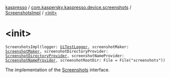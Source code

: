 [kaspresso](../../index.md) / [com.kaspersky.kaspresso.device.screenshots](../index.md) / [ScreenshotsImpl](index.md) / [&lt;init&gt;](./-init-.md)

# &lt;init&gt;

`ScreenshotsImpl(logger: `[`UiTestLogger`](../../com.kaspersky.kaspresso.logger/-ui-test-logger.md)`, screenshotMaker: `[`ScreenshotMaker`](../../com.kaspersky.kaspresso.device.screenshots.screenshotmaker/-screenshot-maker/index.md)`, screenshotDirectoryProvider: `[`ScreenshotDirectoryProvider`](../../com.kaspersky.kaspresso.device.screenshots.screenshotfiles/-screenshot-directory-provider/index.md)`, screenshotNameProvider: `[`ScreenshotNameProvider`](../../com.kaspersky.kaspresso.device.screenshots.screenshotfiles/-screenshot-name-provider/index.md)`, screenshotRootDir: File = File("screenshots"))`

The implementation of the [Screenshots](../-screenshots/index.md) interface.

